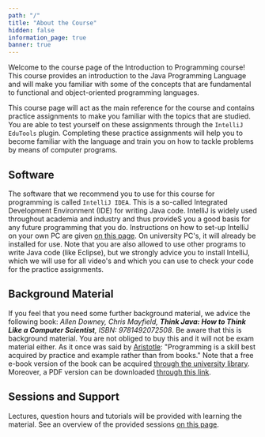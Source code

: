 ```yaml
---
path: "/"
title: "About the Course"
hidden: false
information_page: true
banner: true
---
```


Welcome to the course page of the Introduction to Programming course! This course provides an introduction to the Java Programming Language and will make you familiar with some of the concepts that are fundamental to functional and object-oriented programming languages.

This course page will act as the main reference for the course and contains practice assignments to make you familiar with the topics that are studied. You are able to test yourself on these assignments through the `IntelliJ EduTools` plugin. Completing these practice assignments will help you to become familiar with the language and train you on how to tackle problems by means of computer programs.

## Software
The software that we recommend you to use for this course for programming is called `IntelliJ IDEA`. This is a so-called Integrated Development Environment (IDE) for writing Java code. IntelliJ is widely used throughout academia and industry and thus provideS you a good basis for any future programming that you do. Instructions on how to set-up IntelliJ on your own PC are given [on this page](./installation). On university PC's, it will already be installed for use. Note that you are also allowed to use other programs to write Java code (like Eclipse), but we strongly advice you to install IntelliJ, which we will use for all video's and which you can use to check your code for the practice assignments.

## Background Material
If you feel that you need some further background material, we advice the following book: _Allen Downey, Chris Mayfield, **Think Java: How to Think Like a Computer Scientist**, ISBN: 9781492072508_. Be aware that this is background material. You are not obliged to buy this and it will not be exam material either. As it once was said by [Aristotle](https://en.wikiquote.org/wiki/Misquotations): "Programming is a skill best acquired by practice and example rather than from books." Note that a free e-book version of the book can be acquired [through the university library](https://eur-on-worldcat-org.eur.idm.oclc.org/oclc/1138950137). Moreover, a PDF version can be downloaded [through this link](http://greenteapress.com/thinkjava7/thinkjava2.pdf).

## Sessions and Support
Lectures, question hours and tutorials will be provided with learning the material. See an overview of the provided sessions [on this page](/sessions-and-support).

